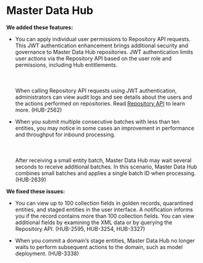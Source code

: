 #  Master Data Hub

<head>
  <meta name="guidename" content="Release Notes"/>
  <meta name="context" content="GUID-cb2bc598-6284-43af-b68a-9a81dd0594d9"/>
</head>

**We added these features:**
- You can apply individual user permissions to Repository API requests. This JWT authentication enhancement brings additional security and governance to Master Data Hub repositories. JWT authentication limits user actions via the Repository API based on the user role and permissions, including Hub entitlements. <br></br><br></br>
When calling Repository API requests using JWT authentication, administrators can view audit logs and see details about the users and the actions performed on repositories. Read [Repository API](/docs/Atomsphere/Master%20Data%20Hub/REST%20APIs/r-mdm-Repository_API_659e32f2-99ce-444e-8201-8a9ae1d92c9b.md) to learn more. (HUB-2562)

- When you submit multiple consecutive batches with less than ten entities, you may notice in some cases an improvement in performance and throughput for inbound processing.<br></br><br></br>
After receiving a small entity batch, Master Data Hub may wait several seconds to receive additional batches. In this scenario, Master Data Hub combines small batches and applies a single batch ID when processing. (HUB-2639)

**We fixed these issues:**

- You can view up to 100 collection fields in golden records, quarantined entities, and staged entities in the user interface. A notification informs you if the record contains more than 100 collection fields. You can view additional fields by examining the XML data or by querying the Repository API. (HUB-2595, HUB-3254, HUB-3327)

- When you commit a domain’s stage entities, Master Data Hub no longer waits to perform subsequent actions to the domain, such as model deployment. (HUB-3338)
